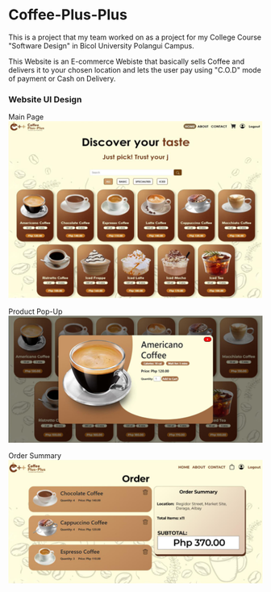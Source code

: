 # Coffee-Plus-Plus

This is a project that my team worked on as a project for my College Course "Software Design" in Bicol University Polangui Campus. 

This Website is an E-commerce Webiste that basically sells Coffee and delivers it to your chosen location and lets the user pay using "C.O.D" mode of payment or Cash on Delivery.

### Website UI Design

Main Page
<img src="Documents and Documentation/WEB DESIGN/Main_Page.png" width="550px">

Product Pop-Up
<img src="Documents and Documentation/WEB DESIGN/Product_Picked.png" width="550px">

Order Summary
<img src="Documents and Documentation/WEB DESIGN/Order_Summary.png" width="550px">
